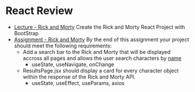 # React Review

- [Lecture - Rick and Morty](.) Create the Rick and Morty React Project with BootStrap
- [Assignment - Rick and Morty](.) By the end of this assignment your project should meet the following requirements:
  - Add a search bar to the Rick and Morty that will be displayed accross all pages and allows the user search characters by [name](https://rickandmortyapi.com/documentation/#filter-characters)
    - useState, useNavigate, onChange
  - ResultsPage.jsx should display a card for every character object within the response of the Rick and Morty API.
    - useState, useEffect, useParams, axios
